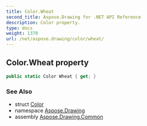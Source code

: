 ```yaml
---
title: Color.Wheat
second_title: Aspose.Drawing for .NET API Reference
description: Color property. 
type: docs
weight: 1370
url: /net/aspose.drawing/color/wheat/
---
```

## Color.Wheat property

```csharp
public static Color Wheat { get; }
```

### See Also

* struct [Color](../)
* namespace [Aspose.Drawing](../../color/)
* assembly [Aspose.Drawing.Common](../../../)


